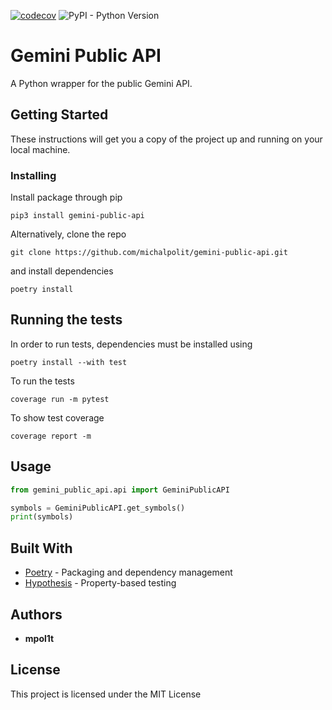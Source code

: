 [![codecov](https://codecov.io/gh/mpol1t/gemini-public-api/branch/main/graph/badge.svg?token=LV1BARCUF9)](https://codecov.io/gh/mpol1t/gemini-public-api)
![PyPI - Python Version](https://img.shields.io/pypi/pyversions/gemini-public-api)

# Gemini Public API 

A Python wrapper for the public Gemini API.

## Getting Started

These instructions will get you a copy of the project up and running on your local machine.

### Installing
Install package through pip
```
pip3 install gemini-public-api
```

Alternatively, clone the repo

```
git clone https://github.com/michalpolit/gemini-public-api.git
```

and install dependencies

```
poetry install
```


## Running the tests
In order to run tests, dependencies must be installed using
```
poetry install --with test
```

To run the tests

```
coverage run -m pytest
```

To show test coverage

```
coverage report -m
```

## Usage

```python
from gemini_public_api.api import GeminiPublicAPI

symbols = GeminiPublicAPI.get_symbols()
print(symbols)
```

## Built With

* [Poetry](https://python-poetry.org/docs/) - Packaging and dependency management
* [Hypothesis](https://hypothesis.readthedocs.io/en/latest/) - Property-based testing

## Authors

* **mpol1t**

## License

This project is licensed under the MIT License
